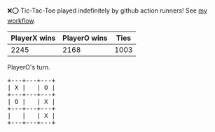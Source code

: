 :x::o: Tic-Tac-Toe played indefinitely by github action runners! See [my workflow](.github/workflows/play.yaml).

|PlayerX wins|PlayerO wins|Ties|
|-|-|-|
|2245|2168|1003|

PlayerO's turn.

<pre>
+---+---+---+
| X |   | O |
+---+---+---+
| O |   | X |
+---+---+---+
|   |   | X |
+---+---+---+
</pre>